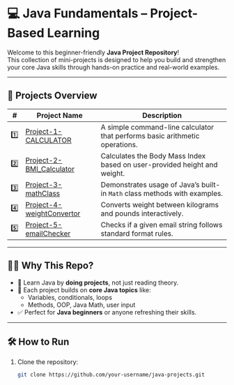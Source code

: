 # 💻 Java Fundamentals – Project-Based Learning

Welcome to this beginner-friendly **Java Project Repository**!  
This collection of mini-projects is designed to help you build and strengthen your core Java skills through hands-on practice and real-world examples.

---

## 📁 Projects Overview

| #   | Project Name | Description |
|-----|--------------|-------------|
| 1️⃣ | [Project-1-CALCULATOR](./Project-1-CALCULATOR) | A simple command-line calculator that performs basic arithmetic operations. |
| 2️⃣ | [Project-2-BMI_Calculator](./Project-2-BMI_Calculator) | Calculates the Body Mass Index based on user-provided height and weight. |
| 3️⃣ | [Project-3-mathClass](./Project-3-mathClass) | Demonstrates usage of Java’s built-in `Math` class methods with examples. |
| 4️⃣ | [Project-4-weightConvertor](./Project-4-weightConvertor) | Converts weight between kilograms and pounds interactively. |
| 5️⃣ | [Project-5-emailChecker](./Project-5-emailChecker) | Checks if a given email string follows standard format rules. |

---

## 🧑‍💻 Why This Repo?

- 🚀 Learn Java by **doing projects**, not just reading theory.
- 🧱 Each project builds on **core Java topics** like:
  - Variables, conditionals, loops
  - Methods, OOP, Java Math, user input
- ✅ Perfect for **Java beginners** or anyone refreshing their skills.

---

## 🛠️ How to Run

1. Clone the repository:
   ```bash
   git clone https://github.com/your-username/java-projects.git

